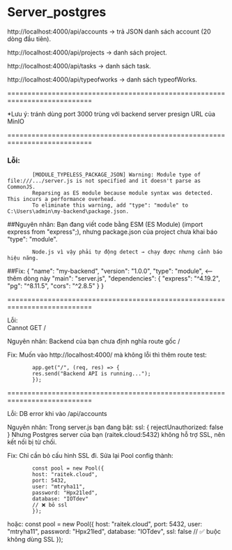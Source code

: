 # Server_postgres
http://localhost:4000/api/accounts → trả JSON danh sách account (20 dòng đầu tiên).

http://localhost:4000/api/projects → danh sách project.

http://localhost:4000/api/tasks → danh sách task.

http://localhost:4000/api/typeofworks → danh sách typeofWorks.

===========================================================================

*Lưu ý: tránh dùng port 3000 trùng với backend server presign URL của MinIO

===========================================================================

### Lỗi: 
            [MODULE_TYPELESS_PACKAGE_JSON] Warning: Module type of file:///.../server.js is not specified and it doesn't parse as CommonJS.
            Reparsing as ES module because module syntax was detected. This incurs a performance overhead.
            To eliminate this warning, add "type": "module" to C:\Users\admin\my-backend\package.json.

##Nguyên nhân: 
            Bạn đang viết code bằng ESM (ES Module) (import express from "express";), nhưng package.json của project chưa khai báo "type": "module".

            Node.js vì vậy phải tự động detect → chạy được nhưng cảnh báo hiệu năng.

##Fix: 
            {
            "name": "my-backend",
            "version": "1.0.0",
            "type": "module",   <-- thêm dòng này
            "main": "server.js",
            "dependencies": {
                "express": "^4.19.2",
                "pg": "^8.11.5",
                "cors": "^2.8.5"
            }
            }


===========================================================================


Lỗi:        
            Cannot GET /

Nguyên nhân: 
            Backend của bạn chưa định nghĩa route gốc /

Fix: 
            Muốn vào http://localhost:4000/ mà không lỗi thì thêm route test:

            app.get("/", (req, res) => {
            res.send("Backend API is running...");
            });
===========================================================================


Lỗi: 
            DB error khi vào /api/accounts

Nguyên nhân:
            Trong server.js bạn đang bật:
            ssl: { rejectUnauthorized: false }
            Nhưng Postgres server của bạn (raitek.cloud:5432) không hỗ trợ SSL, nên kết nối bị từ chối.
            
Fix:
            Chỉ cần bỏ cấu hình SSL đi.
            Sửa lại Pool config thành:

            const pool = new Pool({
            host: "raitek.cloud",
            port: 5432,
            user: "mtryha11",
            password: "Hpx21led",
            database: "IOTdev"
            // ❌ bỏ ssl
            });
hoặc:
            const pool = new Pool({
            host: "raitek.cloud",
            port: 5432,
            user: "mtryha11",
            password: "Hpx21led",
            database: "IOTdev",
            ssl: false  // ✅ buộc không dùng SSL
            });
